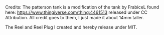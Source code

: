 Credits:
The patterson tank is a modification of the tank by FrabiceL found here: https://www.thingiverse.com/thing:4461513 released under CC Attribution. All credit goes to them, I just made it about 14mm taller.

The Reel and Reel Plug I created and hereby release under MIT.
